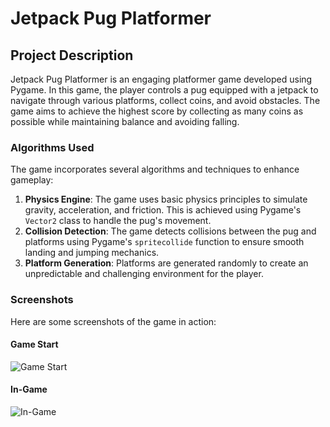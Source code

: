 # Jetpack Pug Platformer

## Project Description
Jetpack Pug Platformer is an engaging platformer game developed using Pygame. In this game, the player controls a pug equipped with a jetpack to navigate through various platforms, collect coins, and avoid obstacles. The game aims to achieve the highest score by collecting as many coins as possible while maintaining balance and avoiding falling.

### Algorithms Used
The game incorporates several algorithms and techniques to enhance gameplay:

1. **Physics Engine**: The game uses basic physics principles to simulate gravity, acceleration, and friction. This is achieved using Pygame's `Vector2` class to handle the pug's movement.
2. **Collision Detection**: The game detects collisions between the pug and platforms using Pygame's `spritecollide` function to ensure smooth landing and jumping mechanics.
3. **Platform Generation**: Platforms are generated randomly to create an unpredictable and challenging environment for the player.

### Screenshots
Here are some screenshots of the game in action:

#### Game Start
![Game Start](https://github.com/user-attachments/assets/fc338e04-201e-4e8a-b8ee-c651f7279e42)

#### In-Game
![In-Game](https://github.com/user-attachments/assets/960ab9ef-9b2a-4c33-a3a3-c8af8000e072)

